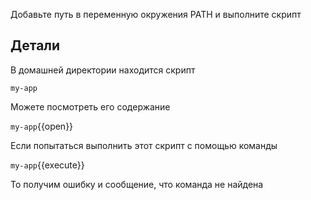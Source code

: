 Добавьте путь в переменную окружения PATH и выполните скрипт

## Детали

В домашней директории находится скрипт

`my-app`

Можете посмотреть его содержание

`my-app`{{open}}

Если попытаться выполнить этот скрипт с помощью команды

`my-app`{{execute}}

То получим ошибку и сообщение, что команда не найдена

